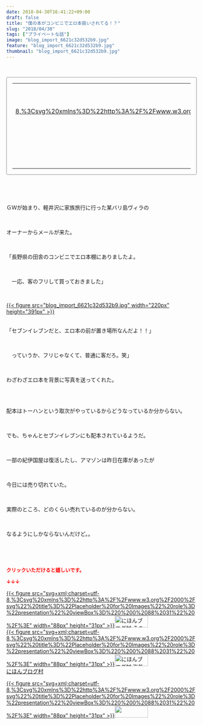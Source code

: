 ```yaml
---
date: 2018-04-30T16:41:22+09:00
draft: false
title: "僕の本がコンビニでエロ本扱いされてる！？"
slug: "2018/04/30"
tags: ["プライベートな話"]
image: "blog_import_6621c32d532b9.jpg"
feature: "blog_import_6621c32d532b9.jpg"
thumbnail: "blog_import_6621c32d532b9.jpg"
---
```

<p> </p><div contenteditable="false" style="padding: 15px; border-radius: 4px; border: 1px dotted currentColor; border-image: none;"><table border="0" cellpadding="0" cellspacing="0" style="margin: 0px; table-layout: fixed;" width="100%">	<tbody width="100%">		<tr>			<td aligin="center" style="vertical-align: middle;" width="95"><span style="text-align: center; display: block;"><a href="affiliate.do?affiliateId=37135707" alt0="BlogAffiliate" target="_blank" rel="nofollow">{{< figure src="svg+xml;charset=utf-8,%3Csvg%20xmlns%3D%22http%3A%2F%2Fwww.w3.org%2F2000%2Fsvg%22%20title%3D%22Placeholder%20for%20Images%22%20role%3D%22presentation%22%20viewBox%3D%220%200%201%201%22%20%2F%3E"  >}}<noscript><img alt="稼げる人の常識、稼げない人の常識" border="0" data-img="affiliate" src="https://images-fe.ssl-images-amazon.com/images/I/51Ft8zEBpkL._SL160_.jpg" style="margin: 0px; vertical-align: middle; max-width: 95px;"></noscript></a></span></td>			<td style="line-height: 1.5; padding-left: 15px; vertical-align: middle;"><a href="affiliate.do?affiliateId=37135707" alt0="BlogAffiliate" target="_blank" rel="nofollow">稼げる人の常識、稼げない人の常識</a>			<div style="padding: 3px 0px;">2,568円</div>			<div style="font-size: 0.83em;">Amazon</div></td>		</tr>	</tbody></table></div><p> </p><p> </p><p>ＧＷが始まり、軽井沢に家族旅行に行った某バリ島ヴィラの</p><p> </p><p>オーナーからメールが来た。</p><p> </p><p>「長野県の田舎のコンビニでエロ本棚にありましたよ。</p><p> </p><p>　一応、客のフリして買っておきました」</p><p> </p><p><a href="blog_import_6621c32d532b9.jpg">{{< figure src="blog_import_6621c32d532b9.jpg" width="220px" height="391px" >}}</a></p><p><br/>「セブンイレブンだと、エロ本の前が置き場所なんだよ！！」</p><p> </p><p>　っていうか、フリじゃなくて、普通に客だろ。笑」</p><p> </p><p>わざわざエロ本を背景に写真を送ってくれた。</p><p> </p><p><br/>配本はトーハンという取次がやっているからどうなっているか分からない。</p><p> </p><p>でも、ちゃんとセブンイレブンにも配本されているようだ。</p><p> </p><p>一部の紀伊国屋は復活したし、アマゾンは昨日在庫があったが</p><p> </p><p>今日には売り切れていた。</p><p> </p><p>実際のところ、どのくらい売れているのが分からない。</p><p> </p><p>なるようにしかならないんだけど。。</p><p> </p><p> </p><p><font color="#ff0000" size="2"><strong>クリックいただけると嬉しいです。</strong></font></p><p><font color="#ff0000" size="2"><strong>↓↓↓</strong></font></p><p><a href="ranking.html?p_cid=01260127" id="&amp;blogmura_banner" target="_blank">{{< figure src="svg+xml;charset=utf-8,%3Csvg%20xmlns%3D%22http%3A%2F%2Fwww.w3.org%2F2000%2Fsvg%22%20title%3D%22Placeholder%20for%20Images%22%20role%3D%22presentation%22%20viewBox%3D%220%200%2088%2031%22%20%2F%3E" width="88px" height="31px" >}}<noscript><img alt="にほんブログ村 その他生活ブログ 不動産投資へ" border="0" height="31" src="https://img-proxy.blog-video.jp/images?url=http%3A%2F%2Flife.blogmura.com%2Fhudousantoushi%2Fimg%2Fhudousantoushi88_31.gif" width="88"></noscript></a><br/><a href="ranking.html?p_cid=01260127" target="_blank">{{< figure src="svg+xml;charset=utf-8,%3Csvg%20xmlns%3D%22http%3A%2F%2Fwww.w3.org%2F2000%2Fsvg%22%20title%3D%22Placeholder%20for%20Images%22%20role%3D%22presentation%22%20viewBox%3D%220%200%2088%2031%22%20%2F%3E" width="88px" height="31px" >}}<noscript><img alt="にほんブログ村 海外生活ブログ バリ島情報へ" border="0" height="31" src="https://img-proxy.blog-video.jp/images?url=http%3A%2F%2Foverseas.blogmura.com%2Fbali%2Fimg%2Fbali88_31.gif" width="88"></noscript></a><br/><a href="ranking.html?p_cid=01260127" target="_blank">にほんブログ村</a></p><p><a href="link.php?1804582" title="人気ブログランキングへ">{{< figure src="svg+xml;charset=utf-8,%3Csvg%20xmlns%3D%22http%3A%2F%2Fwww.w3.org%2F2000%2Fsvg%22%20title%3D%22Placeholder%20for%20Images%22%20role%3D%22presentation%22%20viewBox%3D%220%200%2088%2031%22%20%2F%3E" width="88px" height="31px" >}}<noscript><img border="0" height="31" src="https://blog.with2.net/img/banner/banner_22.gif" width="88"></noscript></a></p><p> </p>

